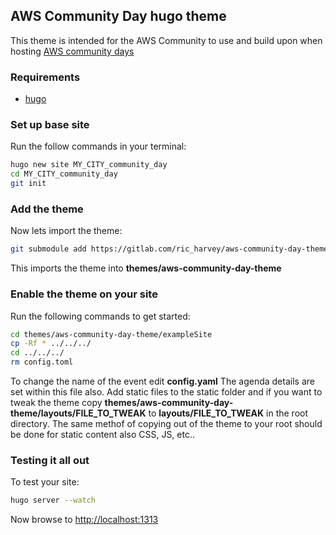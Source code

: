 ## AWS Community Day hugo theme

This theme is intended for the AWS Community to use and build upon when hosting [AWS community days](https://aws.amazon.com/events/community-day/)

### Requirements

- [hugo](https://gohugo.io)

### Set up base site

Run the follow commands in your terminal:

```bash
hugo new site MY_CITY_community_day
cd MY_CITY_community_day
git init
```

### Add the theme

Now lets import the theme:

```bash
git submodule add https://gitlab.com/ric_harvey/aws-community-day-theme.git themes/aws-community-day-theme
```

This imports the theme into __themes/aws-community-day-theme__

### Enable the theme on your site

Run the following commands to get started:

```bash
cd themes/aws-community-day-theme/exampleSite
cp -Rf * ../../../
cd ../../../
rm config.toml
```

To change the name of the event edit __config.yaml__ The agenda details are set within this file also. Add static files to the static folder and if you want to tweak the theme copy __themes/aws-community-day-theme/layouts/FILE_TO_TWEAK__ to __layouts/FILE_TO_TWEAK__ in the root directory. The same methof of copying out of the theme to your root should be done for static content also CSS, JS, etc..

### Testing it all out

To test your site:

```bash
hugo server --watch
```

Now browse to [http://localhost:1313](http://localhost:1313)

